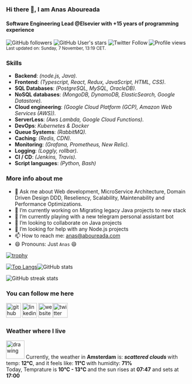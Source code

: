 ### Hi there 👋, I am Anas Aboureada

#### Software Engineering Lead @Elsevier with +15 years of programming experience

![GitHub followers](https://img.shields.io/github/followers/anasaboureada?style=social) ![GitHub User's stars](https://img.shields.io/github/stars/anasaboureada?style=social) ![Twitter Follow](https://img.shields.io/twitter/follow/anasaboureada?style=social)  ![Profile views](https://gpvc.arturio.dev/AnasAboureada)
<br/><sup>Last updated on: Sunday, 7 November, 13:19 CET.</sup>

### Skills

- **Backend**: *(node.js, Java).*
- **Frontend**: *(Typescript, React, Redux, JavaScript, HTML, CSS).*
- **SQL Databases**: *(PostgreSQL, MySQL, OracleDB).*
- **NoSQL databases**: *(MongoDB, DynamoDB, ElasticSearch, Google Datastore).*
- **Cloud engineering**: *(Google Cloud Platform (GCP), Amazon Web Services (AWS)).*
- **ServerLess**: *(Aws Lambda, Google Cloud Functions).*
- **DevOps**: *Kubernetes & Docker*
- **Queue Systems**: *(RabbitMQ).*
- **Caching**: *(Redis, CDN).*
- **Monitoring**: *(Grafana, Prometheus, New Relic).*
- **Logging**: *(Loggly, rollbar).*
- **CI / CD**: *(Jenkins, Travis).*
- **Script languages**: *(Python, Bash)*

### More info about me

- 💬 Ask me about Web development, MicroService Architecture, Domain Driven Design DDD, Reseliency, Scalability, Maintenability and Performance Optimizations.
- 🔭 I’m currently working on Migrating legacy Java projects to new stack
- 🌱 I’m currently playing with a new telegram personal assistant bot
- 👯 I’m looking to collaborate on Java projects
- 🤔 I’m looking for help with any Node.js projects
- 📫 How to reach me: anas@aboureada.com
- 😄 Pronouns: Just `Anas` 😄

[![trophy](https://github-profile-trophy.vercel.app/?username=AnasAboureada&theme=juicyfresh&margin-w=15)](https://github.com/ryo-ma/github-profile-trophy)

 [![Top Langs](https://github-readme-stats.vercel.app/api/top-langs/?username=AnasAboureada&theme=merko&show_icons=true)](https://github.com/anuraghazra/github-readme-stats)![GitHub stats](https://github-readme-stats.vercel.app/api?username=AnasAboureada&show_icons=true&count_private=true&theme=merko)

![GitHub streak stats](https://github-readme-streak-stats.herokuapp.com/?user=AnasAboureada&theme=merko)

### You can follow me here

[<img src='https://cdn.jsdelivr.net/npm/simple-icons@3.0.1/icons/github.svg' alt='github' height='40'>](https://github.com/AnasAboureada)  [<img src='https://cdn.jsdelivr.net/npm/simple-icons@3.0.1/icons/linkedin.svg' alt='linkedin' height='40'>](https://www.linkedin.com/in/https://www.linkedin.com/in/anasaboureada//)  [<img src='https://cdn.jsdelivr.net/npm/simple-icons@3.0.1/icons/icloud.svg' alt='website' height='40'>](https://aboureada.com)[<img src='https://cdn.jsdelivr.net/npm/simple-icons@3.0.1/icons/twitter.svg' alt='twitter' height='40'>](https://twitter.com/AnasAboureada)

### Weather where I live

<img src="http://openweathermap.org/img/wn/03d@2x.png" alt="drawing" style="width:50px;"/>
Currently, the weather in <b>Amsterdam</b> is: <b><i>scattered clouds </i></b> with temp: <b>12°C</b>, and it feels like: <b> 11°C </b> with humidity: <b>71% </b>
</br>Today, Temprature is <b>10°C - 13°C </b> and the sun rises at <b>07:47</b> and sets at <b>17:00</b>
